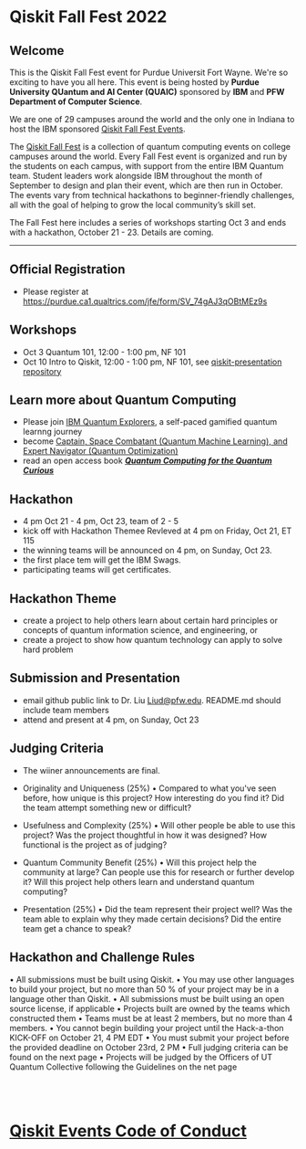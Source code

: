 # Qiskit Fall Fest 2022

## Welcome
This is the Qiskit Fall Fest event for Purdue Universit Fort Wayne. We're so exciting to have you all here. This event is being hosted by **Purdue University QUantum and AI Center (QUAIC)** sponsored by **IBM** and **PFW Department of Computer Science**. 

We are one of 29 campuses around the world and the only one in Indiana to host the IBM sponsored [Qiskit Fall Fest Events](https://qiskit.org/events/fall-fest/).

The [Qiskit Fall Fest](https://medium.com/qiskit/introducing-the-qiskit-fall-fest-feb8456b557) is a collection of quantum computing events on college campuses around the world. Every Fall Fest event is organized and run by the students on each campus, with support from the entire IBM Quantum team. Student leaders work alongside IBM throughout the month of September to design and plan their event, which are then run in October. The events vary from technical hackathons to beginner-friendly challenges, all with the goal of helping to grow the local community’s skill set.

The Fall Fest here includes a series of workshops starting Oct 3 and ends with a hackathon, October 21 - 23. Details are coming.

--------------------------------
## Official Registration
- Please register at https://purdue.ca1.qualtrics.com/jfe/form/SV_74gAJ3qOBtMEz9s

## Workshops
- Oct 3 Quantum 101, 12:00 - 1:00 pm, NF 101
- Oct 10 Intro to Qiskit, 12:00 - 1:00 pm, NF 101, see [qiskit-presentation repository](https://github.com/qiskit-community/qiskit-presentations/tree/master/2022-02-02_penn_state_workshop)

## Learn more about Quantum Computing
- Please join [IBM Quantum Explorers](http://qisk.it/quantum-explorers), a self-paced gamified quantum learnng journey
- become [Captain, Space Combatant (Quantum Machine Learning), and Expert Navigator (Quantum Optimization)](https://ibm.ent.box.com/v/qe-attendee-guide)
- read an open access book [***Quantum Computing for the Quantum Curious***](https://link.springer.com/book/10.1007/978-3-030-61601-4)
## Hackathon
- 4 pm Oct 21 - 4 pm, Oct 23, team of 2 - 5
- kick off with Hackathon Themee Revleved at 4 pm on Friday, Oct 21, ET 115
- the winning teams will be announced on 4 pm, on Sunday, Oct 23. 
- the first place tem will get the IBM Swags.
- participating teams will get certificates.

## Hackathon Theme
- create a project to help others learn about certain hard principles or concepts of quantum information science, and engineering, or
- create a project to show how quantum technology can apply to solve hard problem

## Submission and Presentation
- email github public link to Dr. Liu Liud@pfw.edu. README.md should include team members
- attend and present at 4 pm, on Sunday, Oct 23

## Judging Criteria 
- The wiiner announcements are final.
- Originality and Uniqueness (25%)
•	Compared to what you've seen before, how unique is this project? How interesting do you find it? Did the team attempt something new or difficult?

- Usefulness and Complexity (25%)
•	Will other people be able to use this project? Was the project thoughtful in how it was designed? How functional is the project as of judging?

- Quantum Community Benefit (25%)
•	Will this project help the community at large? Can people use this for research or further develop it? Will this project help others learn and understand quantum computing?

- Presentation (25%)
•	Did the team represent their project well? Was the team able to explain why they made certain decisions? Did the entire team get a chance to speak?

## Hackathon and Challenge Rules

•	All submissions must be built using Qiskit.
•	You may use other languages to build your project, but no more than 50 % of your project may be in a language other than Qiskit.
•	All submissions must be built using an open source license, if applicable
•	Projects built are owned by the teams which constructed them
•	Teams must be at least 2 members, but no more than 4 members.
•	You cannot begin building your project until the Hack-a-thon KICK-OFF on October 21, 4 PM EDT
•	You must submit your project before the provided deadline on October 23rd, 2 PM
•	Full judging criteria can be found on the next page
•	Projects will be judged by the Officers of UT Quantum Collective following the Guidelines on the net page

<br><br>
# [Qiskit Events Code of Conduct](https://github.com/Qiskit/qiskit/blob/master/CODE_OF_CONDUCT.md)
